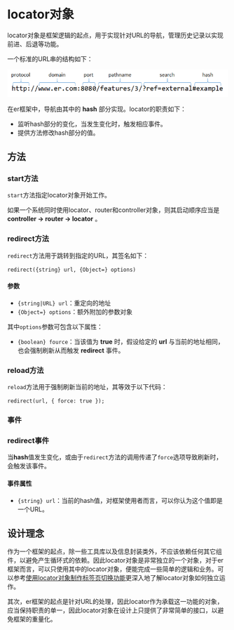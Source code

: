 # locator对象

locator对象是框架逻辑的起点，用于实现针对URL的导航，管理历史记录以实现前进、后退等功能。

一个标准的URL串的结构如下：

![URL结构示意](../asset/url-structure.png)

在er框架中，导航由其中的 **hash** 部分实现。locator的职责如下：

- 监听hash部分的变化，当发生变化时，触发相应事件。
- 提供方法修改hash部分的值。

## 方法

### start方法

`start`方法指定locator对象开始工作。

如果一个系统同时使用locator、router和controller对象，则其启动顺序应当是 **controller -> router -> locator** 。

### redirect方法

`redirect`方法用于跳转到指定的URL，其签名如下：

    redirect({string} url, {Object=} options)

#### 参数

- `{string|URL} url`：重定向的地址
- `{Object=} options`：额外附加的参数对象

其中`options`参数可包含以下属性：

- `{boolean} fource`：当该值为 **true** 时，假设给定的 **url** 与当前的地址相同，也会强制刷新从而触发 **redirect** 事件。

### reload方法

`reload`方法用于强制刷新当前的地址，其等效于以下代码：

    redirect(url, { force: true });

### 事件

### redirect事件

当**hash**值发生变化，或由于`redirect`方法的调用传递了`force`选项导致刷新时，会触发该事件。

#### 事件属性

- `{string} url`：当前的hash值，对框架使用者而言，可以你认为这个值即是一个URL。

## 设计理念

作为一个框架的起点，除一些工具库以及信息封装类外，不应该依赖任何其它组件，以避免产生循环式的依赖。因此locator对象是非常独立的一个对象，对于er框架而言，可以只使用其中的locator对象，便能完成一些简单的逻辑和业务。可以参考[使用locator对象制作标签页切换功能](../../example/tab "展示单独使用locator对象")更深入地了解locator对象如何独立运作。

其次，er框架的起点是针对URL的处理，因此locator作为承载这一功能的对象，应当保持职责的单一，因此locator对象在设计上只提供了非常简单的接口，以避免框架的重量化。